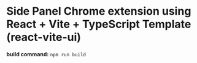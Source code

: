 # Side Panel Chrome extension using React + Vite + TypeScript Template (react-vite-ui)

**build command:**
`npm run build`
